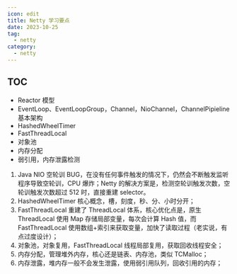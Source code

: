 ```yaml
---
icon: edit
title: Netty 学习要点
date: 2023-10-25
tag:
  - netty
category:
  - netty
---
```


## TOC

- Reactor 模型
- EventLoop、EventLoopGroup，Channel，NioChannel，ChannelPipieline 基本架构
- HashedWheelTimer
- FastThreadLocal
- 对象池
- 内存分配
- 弱引用，内存泄露检测

1. Java NIO 空轮训 BUG，在没有任何事件触发的情况下，仍然会不断触发监听程序导致空轮训，CPU 爆炸；Netty 的解决方案是，检测空轮训触发次数，空轮训触发次数超过 512 时，直接重建 selector。
2. HashedWheelTimer 核心概念，槽，刻度，秒、分、小时分开；
3. FastThreadLocal 重建了 ThreadLocal 体系，核心优化点是，原生 ThreadLocal 使用 Map 存储局部变量，每次会计算 Hash 值，而 FastThreadLocal 使用数组+索引来获取变量，加快了读取过程（老实说，有点过度设计）；
4. 对象池，对象复用，FastThreadLocal 线程局部复用，获取回收线程安全；
5. 内存分配，管理堆外内存，核心还是链表、内存池，类似 TCMalloc；
6. 内存泄露，堆内存一般不会发生泄露，使用弱引用队列，回收引用的内存；
